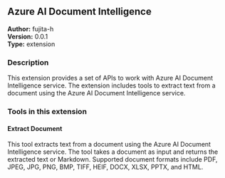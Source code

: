 ## Azure AI Document Intelligence

**Author:** fujita-h  
**Version:** 0.0.1  
**Type:** extension  

### Description

This extension provides a set of APIs to work with Azure AI Document Intelligence service. The extension includes tools to extract text from a document using the Azure AI Document Intelligence service.

### Tools in this extension

#### Extract Document

This tool extracts text from a document using the Azure AI Document Intelligence service. The tool takes a document as input and returns the extracted text or Markdown. Supported document formats include PDF, JPEG, JPG, PNG, BMP, TIFF, HEIF, DOCX, XLSX, PPTX, and HTML.
